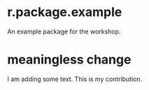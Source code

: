# r.package.example


An example package for the workshop.


# meaningless change


I am adding some text.
This is my contribution.
